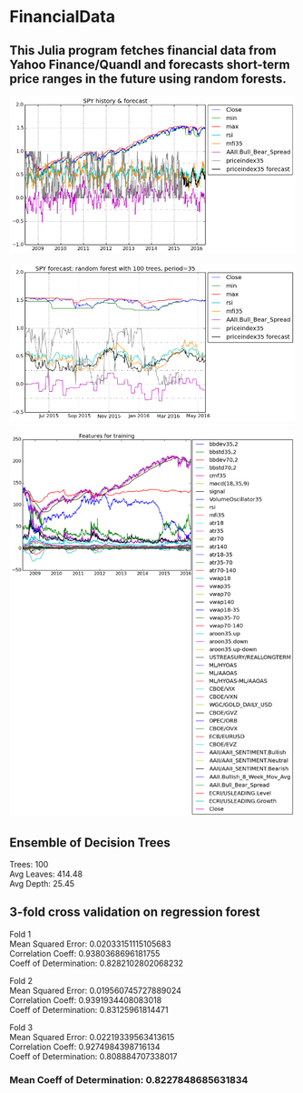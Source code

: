 # FinancialData

## This Julia program fetches financial data from Yahoo Finance/Quandl and forecasts short-term price ranges in the future using random forests.

![History and forecast of price index](spy_history.png)

![1 year forecast](spy_forecast.png)

![Features for training](spy_features.png)

## Ensemble of Decision Trees

Trees:      100  
Avg Leaves: 414.48  
Avg Depth:  25.45  

## 3-fold cross validation on regression forest

Fold 1  
Mean Squared Error:     0.02033151115105683  
Correlation Coeff:      0.9380368696181755  
Coeff of Determination: 0.8282102802068232  

Fold 2  
Mean Squared Error:     0.019560745727889024  
Correlation Coeff:      0.9391934408083018  
Coeff of Determination: 0.83125961814471  

Fold 3  
Mean Squared Error:     0.02219339563413615  
Correlation Coeff:      0.9274984398716134  
Coeff of Determination: 0.808884707338017  

### Mean Coeff of Determination: 0.8227848685631834
